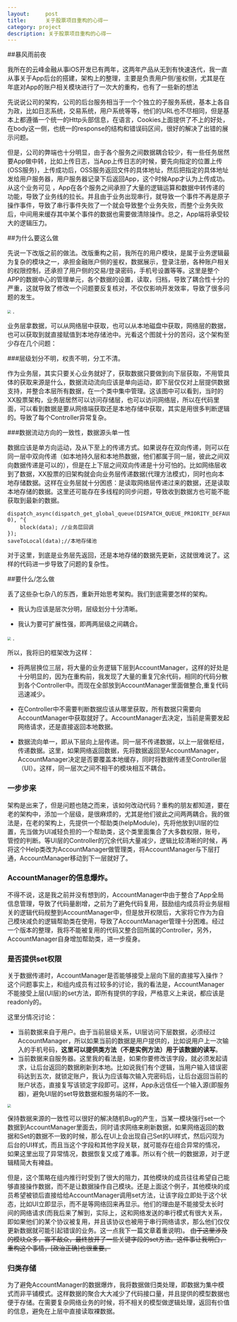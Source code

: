 ```yaml
---
layout:     post
title:      关于股票项目重构的心得一
category: project
description: 关于股票项目重构的心得一
---
```



##暴风雨前夜

我所在的云峰金融从事iOS开发已有两年，这两年产品从无到有快速迭代，我一直从事关于App后台的搭建，架构上的整理，主要是负责用户侧/鉴权侧，尤其是在年底对App的账户相关模块进行了一次大的重构，也有了一些新的想法

先说说公司的架构，公司的后台服务相当于一个个独立的子服务系统，基本上各自为政，比如日志系统，交易系统，用户系统等等，他们的URL也不尽相同，但是基本上都遵循一个统一的Http头部信息，在语言，Cookies上面提供了不上的好处，在body这一侧，也统一的response的结构和错误码区间，很好的解决了出错的展示问题。

但是，公司的弊端也十分明显，由于各个服务之间数据耦合较少，有一些任务居然要App做中转，比如上传日志，当App上传日志的时候，要先向指定的位置上传(OSS服务)，上传成功后，OSS服务返回文件的具体地址，然后把指定的具体地址发给用户服务器，用户服务器记录下后返回App，这个时候App才认为上传成功。从这个业务可见 ，App在各个服务之间承担了大量的逻辑运算和数据中转传递的功能，导致了业务线的拉长。并且由于业务出现串行，就导致一个事件不再是原子操作事件，导致了串行事件失败了一个就会导致整个业务失败，而整个业务失败后，中间用来缓存其中某个事件的数据也需要做清除操作。总之，App端将承受较大的逻辑压力。

##为什么要这么做

先说一下改版之前的做法。改版重构之前，我所在的用户模块，是属于业务逻辑最为复杂的模块之一，承担金融账户侧的鉴权，数据展示，登录注册，各种账户相关的权限控制，还承担了用户侧的交易/登录密码，手机号设置等等。这里是整个APP的数据中心的管理单元，各个数据的设置，读取，归档，导致了耦合性十分的严重，这就导致了修改一个问题要反复核对，不仅仅影响开发效率，导致了很多问题的发生。

<img src="https://github.com/xiaobaiso/xiaobaiso.github.io/raw/master/image/关于架构的一点思考一/关于架构的一点思考一1.png" style="zoom:50%" />
.

业务层拿数据，可以从网络层中获取，也可以从本地磁盘中获取，网络层的数据，也可以获取到就直接赋值到本地存储池中。光看这个图就十分的苦闷，这个架构至少存在几个问题：

###层级划分不明，权责不明，分工不清。

作为业务层，其实只要关心业务就好了，获取数据只要做到向下层获取，不用管具体的获取来源是什么，数据流动流向应该是单向运动，即下层仅仅对上层提供数据支持，并整合本层所有数据，在一个类中集中管理。这该图中可以看到，当时的XX股票架构，业务层居然可以访问存储层，也可以访问网络层，所以在代码里面，可以看到数据是要从网络端获取还是本地存储中获取，其实是用很多判断逻辑的。导致了每个Controller异常复杂。

###数据流动方向的一致性，数据源头单一性

数据应该是单方向运动，及从下至上的传递方式。如果说存在双向传递，则可以在同一层中双向传递（如本地持久层和本地热数据，他们都属于同一层，彼此之间双向数据传递是可以的），但是在上下层之间双向传递是十分可怕的。比如网络层收到了数据，XX股票的旧架构就会向业务层传递数据(代理方法模式)，同时也向本地存储数据。这样在业务层就十分困惑：是读取网络层传递过来的数据，还是读取本地存储的数据。这里还可能存在多线程的同步问题，导致收到数据方也可能不能获取到最新的数据。

```
dispatch_async(dispatch_get_global_queue(DISPATCH_QUEUE_PRIORITY_DEFAULT, 0), ^{
	block(data); //业务层回调
});
saveToLocal(data);//本地存储池
```

对于这里，到底是业务层先返回，还是本地存储的数据先更新，这就很难说了。这样的代码进一步导致了问题的复杂性。

##要什么/怎么做

丢了这些杂七杂八的东西，重新开始思考架构。我们到底需要怎样的架构。

- 我认为应该是层次分明，层级划分十分清晰。

- 我认为要可扩展性强，即两两层级之间耦合。

<img src="https://github.com/xiaobaiso/xiaobaiso.github.io/raw/master/image/关于架构的一点思考一/关于架构的一点思考一2.png" style="zoom:50%" />
.

所以，我将旧的框架改为这样：

- 将两层换位三层，将大量的业务逻辑下层到AccountManager，这样的好处是十分明显的，因为在重构前，我发现了大量的重复冗余代码，相同的代码分散到各个Controller中。而现在全部放到AccountManager里面做整合,重复代码迅速减少。

- 在Controller中不需要判断数据应该从哪里获取，所有数据只需要向AccountManager中获取就好了。AccountManager去决定，当前是需要发起网络请求，还是直接返回本地数据。

- 数据流向单一，即从下层向上层传递。同一层不传递数据，以上一层做枢纽，传递数据。这里，如果网络返回数据，先将数据返回至AccountManager，AccountManager决定是否要覆盖本地缓存，同时将数据传递至Controller层（UI）。这样，同一层次之间不相干的模块相互不耦合。

### 一步步来
架构是出来了，但是问题也随之而来，该如何改动代码？重构的朋友都知道，要在老的架构中，添加一个层级，是很麻烦的，尤其是他们彼此之间两两耦合。我的做法是，在老的架构上，先提供一个帮助类(helpModule)，先将他放到UI层的位置，先当做为UI减轻负担的一个帮助类，这个类里面集合了大多数权限，账号，管控的判断。等UI层的Controller的冗余代码大量减少，逻辑比较清晰的时候，再将这个Help类改为AccountManager做管理类，将AccountManager与下层打通，AccountManager移动到下一层就好了。

### AccountManager的信息爆炸。

不得不说，这是我之前并没有想到的，AccountManager中由于整合了App全局信息管理，导致了代码量剧增，之前为了避免代码复用，鼓励组内成员将业务层相关的逻辑代码规整到AccountManager中，但是放开权限后，大家将它作为为自己模块减负的逻辑帮助类在使用，导致了AccountManager管理十分困难。经过一个版本的整理，我将不能被复用的代码又整合回所属的Controller，另外，AccountManager自身增加帮助类，进一步瘦身。

### 是否提供set权限

关于数据传递时，AccountManager是否能够接受上层向下层的直接写入操作？这个问题事实上，和组内成员有过较多的讨论，我的看法是，AccountManager不能接受上层(UI层)的set方法，即所有提供的字段，严格意义上来说，都应该是readonly的。

这里分情况讨论：

- 当前数据来自于用户。由于当前层级关系，UI层访问下层数据，必须经过AccountManager，所以如果当前的数据是用户提供的，比如说用户上一次输入的手机号码，**这里可以提供类方法（不是实例方法）用于该数据的读写**。
- 当前数据来自服务器。这里我的看法是，如果你要修改该字段，就必须发起请求，让后台返回的数据刷新到本地。比如说我们有个逻辑，当用户输入错误密码达到五次，就锁定账户，我认为应该每次输入完密码后，让后台返回当前的账户状态，直接复写该锁定字段即可。这样，App永远信任一个输入源(即服务器)，避免UI层的set导致数据和服务端的不一致。

<img src="https://github.com/xiaobaiso/xiaobaiso.github.io/raw/master/image/关于架构的一点思考一/关于架构的一点思考一3.png" style="zoom:50%" />

保持数据来源的一致性可以很好的解决随机Bug的产生，当某一模块强行set一个数据到AccountManager里面去，同时请求网络来刷新数据，如果网络返回的数据和Set的数据不一致的时候，那么在UI上会出现自己Set的UI样式，然后闪现为后台的UI样式，而且当这个字段和其他字段关联，就可能存在组合异常的情况，如果这里出现了异常情况，数据恢复又成了难事。所以有个统一的数据源，对于逻辑精简大有裨益。

但是，这个策略在组内推行时受到了很大的阻力，其他模块的成员往往希望自己能够直接操作数据，而不是让数据操作自己模块。还是上面这个例子，其他模块的成员希望被锁后直接给给AccountManager调用set方法，让该字段立即处于这个状态，比如UI立即显示，而不是等网络回来再显示。他们的理由是不能接受太长时间的网络请求(而我后来了解到，实际上，这和网络发送的串行模式有很大关系，即如果他们的某个协议被复用，并且该协议也被用于串行网络请求，那么他们仅仅更新数据就可能引起错误的业务。这一点我下一篇文章着重说明)。 ~~由于这里涉及的模块众多，寡不敌众，最终放开了一些关键字段的set方法。这件事让我明白，重构这个事情，[政治正确]也很重要。~~

### 归类存储

为了避免AccountManager的数据爆炸，我将数据做归类处理，即数据为集中模式而非平铺模式。这样数据的聚合大大减少了代码接口量，并且提供的模型数据也便于存储。在需要复杂网络业务的时候，将不相关的模型做逻辑处理，返回有价值的信息，避免在上层中直接读取裸数据。



